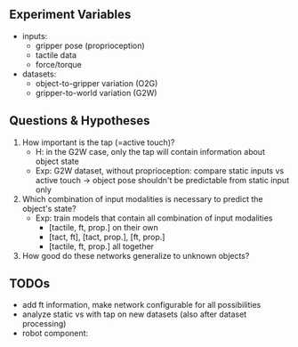 
## Experiment Variables

* inputs:
  * gripper pose (proprioception)
  * tactile data
  * force/torque
* datasets:
  * object-to-gripper variation (O2G)
  * gripper-to-world variation (G2W)

## Questions & Hypotheses

1. How important is the tap (=active touch)?
   * H: in the G2W case, only the tap will contain information about object state
   * Exp: G2W dataset, without proprioception: compare static inputs vs active touch -> object pose shouldn't be predictable from static input only
2. Which combination of input modalities is necessary to predict the object's state?
   * Exp: train models that contain all combination of input modalities
     * [tactile, ft, prop.] on their own
     * [tact, ft], [tact, prop.], [ft, prop.] 
     * [tactile, ft, prop.] all together
3. How good do these networks generalize to unknown objects?

## TODOs

* add ft information, make network configurable for all possibilities
* analyze static vs with tap on new datasets (also after dataset processing)
* robot component: 